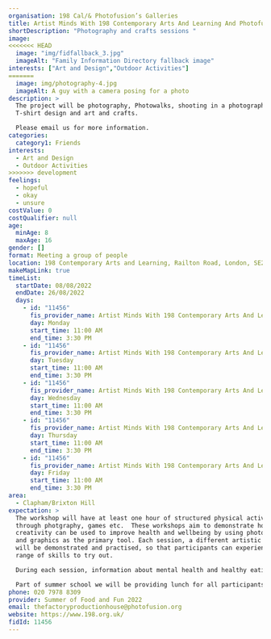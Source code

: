 ```yaml
---
organisation: 198 Cal/& Photofusion’s Galleries
title: Artist Minds With 198 Contemporary Arts And Learning And Photofusion
shortDescription: "Photography and crafts sessions "
image:
<<<<<<< HEAD
  image: "img/fidfallback_3.jpg"
  imageAlt: "Family Information Directory fallback image"
interests: ["Art and Design","Outdoor Activities"]
=======
  image: img/photography-4.jpg
  imageAlt: A guy with a camera posing for a photo
description: >
  The project will be photography, Photowalks, shooting in a photography studio,
  T-shirt design and art and crafts.

  Please email us for more information. 
categories:
  category1: Friends
interests:
  - Art and Design
  - Outdoor Activities
>>>>>>> development
feelings:
  - hopeful
  - okay
  - unsure
costValue: 0
costQualifier: null
age:
  minAge: 8
  maxAge: 16
gender: []
format: Meeting a group of people
location: 198 Contemporary Arts and Learning, Railton Road, London, SE24 0JT
makeMapLink: true
timeList:
  startDate: 08/08/2022
  endDate: 26/08/2022
  days:
    - id: "11456"
      fis_provider_name: Artist Minds With 198 Contemporary Arts And Learning And Photofusion
      day: Monday
      start_time: 11:00 AM
      end_time: 3:30 PM
    - id: "11456"
      fis_provider_name: Artist Minds With 198 Contemporary Arts And Learning And Photofusion
      day: Tuesday
      start_time: 11:00 AM
      end_time: 3:30 PM
    - id: "11456"
      fis_provider_name: Artist Minds With 198 Contemporary Arts And Learning And Photofusion
      day: Wednesday
      start_time: 11:00 AM
      end_time: 3:30 PM
    - id: "11456"
      fis_provider_name: Artist Minds With 198 Contemporary Arts And Learning And Photofusion
      day: Thursday
      start_time: 11:00 AM
      end_time: 3:30 PM
    - id: "11456"
      fis_provider_name: Artist Minds With 198 Contemporary Arts And Learning And Photofusion
      day: Friday
      start_time: 11:00 AM
      end_time: 3:30 PM
area:
  - Clapham/Brixton Hill
expectation: >
  The workshop will have at least one hour of structured physical activity
  through photgraphy, games etc.  These workshops aim to demonstrate how
  creativity can be used to improve health and wellbeing by using photography
  and graphics as the primary tool. Each session, a different artistic technique
  will be demonstrated and practised, so that participants can experience a
  range of skills to try out.  

  During each session, information about mental health and healthy eating will be presented and discussed in the group, whilst undertaking the activity which will allow for a space where participants can be creative, social and share ideas. 

  Part of summer school we will be providing lunch for all participants. 
phone: 020 7978 8309
provider: Summer of Food and Fun 2022
email: thefactoryproductionhouse@photofusion.org
website: https://www.198.org.uk/
fidId: 11456
---
```


